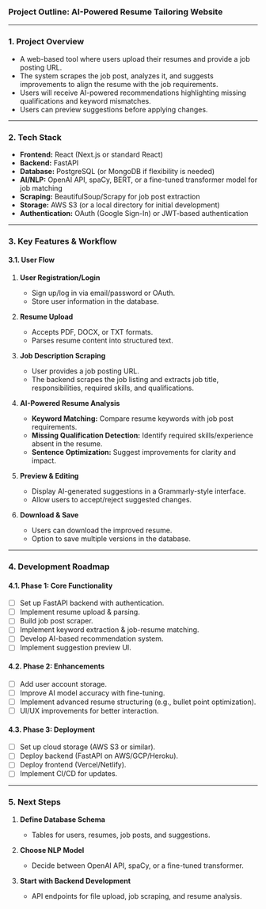 ### **Project Outline: AI-Powered Resume Tailoring Website**

---

### **1. Project Overview**
- A web-based tool where users upload their resumes and provide a job posting URL.
- The system scrapes the job post, analyzes it, and suggests improvements to align the resume with the job requirements.
- Users will receive AI-powered recommendations highlighting missing qualifications and keyword mismatches.
- Users can preview suggestions before applying changes.

---

### **2. Tech Stack**
- **Frontend:** React (Next.js or standard React)
- **Backend:** FastAPI
- **Database:** PostgreSQL (or MongoDB if flexibility is needed)
- **AI/NLP:** OpenAI API, spaCy, BERT, or a fine-tuned transformer model for job matching
- **Scraping:** BeautifulSoup/Scrapy for job post extraction
- **Storage:** AWS S3 (or a local directory for initial development)
- **Authentication:** OAuth (Google Sign-In) or JWT-based authentication

---

### **3. Key Features & Workflow**
#### **3.1. User Flow**
1. **User Registration/Login**
   - Sign up/log in via email/password or OAuth.
   - Store user information in the database.

2. **Resume Upload**
   - Accepts PDF, DOCX, or TXT formats.
   - Parses resume content into structured text.

3. **Job Description Scraping**
   - User provides a job posting URL.
   - The backend scrapes the job listing and extracts job title, responsibilities, required skills, and qualifications.

4. **AI-Powered Resume Analysis**
   - **Keyword Matching:** Compare resume keywords with job post requirements.
   - **Missing Qualification Detection:** Identify required skills/experience absent in the resume.
   - **Sentence Optimization:** Suggest improvements for clarity and impact.

5. **Preview & Editing**
   - Display AI-generated suggestions in a Grammarly-style interface.
   - Allow users to accept/reject suggested changes.

6. **Download & Save**
   - Users can download the improved resume.
   - Option to save multiple versions in the database.

---

### **4. Development Roadmap**
#### **4.1. Phase 1: Core Functionality**
- [ ] Set up FastAPI backend with authentication.
- [ ] Implement resume upload & parsing.
- [ ] Build job post scraper.
- [ ] Implement keyword extraction & job-resume matching.
- [ ] Develop AI-based recommendation system.
- [ ] Implement suggestion preview UI.

#### **4.2. Phase 2: Enhancements**
- [ ] Add user account storage.
- [ ] Improve AI model accuracy with fine-tuning.
- [ ] Implement advanced resume structuring (e.g., bullet point optimization).
- [ ] UI/UX improvements for better interaction.

#### **4.3. Phase 3: Deployment**
- [ ] Set up cloud storage (AWS S3 or similar).
- [ ] Deploy backend (FastAPI on AWS/GCP/Heroku).
- [ ] Deploy frontend (Vercel/Netlify).
- [ ] Implement CI/CD for updates.

---

### **5. Next Steps**
1. **Define Database Schema**
   - Tables for users, resumes, job posts, and suggestions.

2. **Choose NLP Model**
   - Decide between OpenAI API, spaCy, or a fine-tuned transformer.

3. **Start with Backend Development**
   - API endpoints for file upload, job scraping, and resume analysis.
